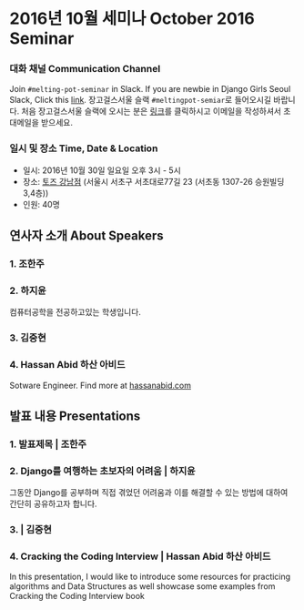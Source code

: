 # 2016년 10월 세미나 October 2016 Seminar

### 대화 채널 Communication Channel
Join `#melting-pot-seminar` in Slack.
If you are newbie in Django Girls Seoul Slack, Click this [link](
http://djangogirlsseoulslackin.herokuapp.com/
).
장고걸스서울 슬랙 `#meltingpot-semiar`로 들어오시길 바랍니다.
처음 장고걸스서울 슬랙에 오시는 분은 [링크](slack.djangogirlsseoul.org)를 클릭하시고 이메일을 작성하셔서 초대메일을 받으세요.

### 일시 및 장소 Time, Date & Location
* 일시: 2016년 10월 30일 일요일 오후 3시 - 5시
* 장소: [토즈 강남점](http://www.toz.co.kr/branch/main/index.htm?id=10) (서울시 서초구 서초대로77길 23 (서초동 1307-26 승원빌딩 3,4층))
* 인원: 40명

## 연사자 소개 About Speakers
### 1. 조한주

### 2. 하지윤
 컴퓨터공학을 전공하고있는 학생입니다.
### 3. 김중현
### 4. Hassan Abid 하산 아비드 
 Sotware Engineer. Find more at [hassanabid.com](http://www.hassanabid.com)


## 발표 내용 Presentations
### 1. 발표제목 | 조한주

### 2. Django를 여행하는 초보자의 어려움 | 하지윤
 그동안 Django를 공부하며 직접 겪었던 어려움과 이를 해결할 수 있는 방법에 대하여
 간단히 공유하고자 합니다.
### 3. | 김중현
### 4. Cracking the Coding Interview | Hassan Abid 하산 아비드 
 In this presentation, I would like to introduce some resources for practicing algorithms and Data Structures as well showcase some examples from Cracking the Coding Interview book
